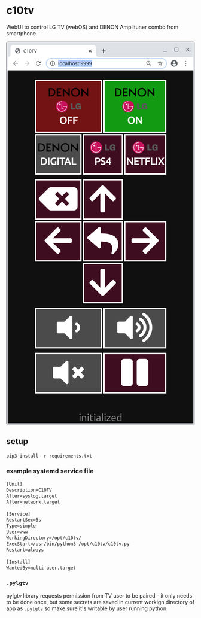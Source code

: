 # c10tv

WebUI to control LG TV (webOS) and DENON Amplituner combo from smartphone.

![screenshot](demo.png)

## setup

```
pip3 install -r requirements.txt
```

### example systemd service file
```
[Unit]
Description=C10TV
After=syslog.target
After=network.target

[Service]
RestartSec=5s
Type=simple
User=www
WorkingDirectory=/opt/c10tv/
ExecStart=/usr/bin/python3 /opt/c10tv/c10tv.py
Restart=always
 
[Install]
WantedBy=multi-user.target
```

### `.pylgtv`

pylgtv library requests permission from TV user to be paired - it only needs to be done once, but some secrets are saved in current workign directory of app as `.pylgtv` so make sure it's writable by user running python.
